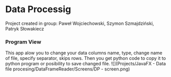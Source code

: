 # Data Processig
Project created in group: Paweł Wojciechowski, Szymon Szmajdziński, Patryk Słowakiecz

### Program View
This app alow you to change your data columns name, type, change name of file, specify separator, skips rows. Then you get python code to copy it to python program or posibility to save changed file.
![](Projects/JavaFX - Data file procesing/DataFrameReader/Screens/DP - screen.png)
